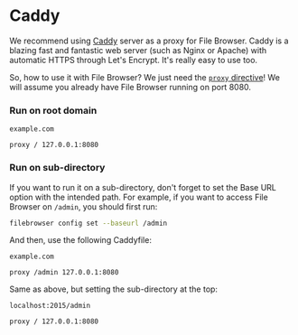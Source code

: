 # Caddy

We recommend using [Caddy](https://caddyserver.com/) server as a proxy for File Browser. Caddy is a blazing fast and fantastic web server \(such as Nginx or Apache\) with automatic HTTPS through Let's Encrypt. It's really easy to use too.

So, how to use it with File Browser? We just need the [`proxy` directive](https://caddyserver.com/docs/proxy)! We will assume you already have File Browser running on port 8080.

### Run on root domain

```text
example.com

proxy / 127.0.0.1:8080
```

### Run on sub-directory

If you want to run it on a sub-directory, don't forget to set the Base URL option with the intended path. For example, if you want to access File Browser on `/admin`, you should first run:

```bash
filebrowser config set --baseurl /admin
```

And then, use the following Caddyfile:

```text
example.com

proxy /admin 127.0.0.1:8080
```

Same as above, but setting the sub-directory at the top:

```text
localhost:2015/admin

proxy / 127.0.0.1:8080
```

